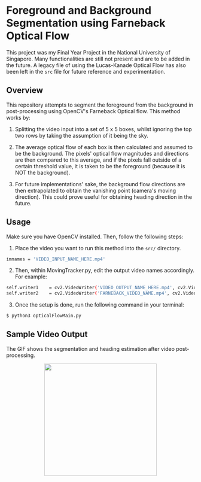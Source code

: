 # Foreground and Background Segmentation using Farneback Optical Flow

This project was my Final Year Project in the National University of Singapore. Many functionalities are still not present and are to be added in the future. A legacy file of using the Lucas-Kanade Optical Flow has also been left in the `src` file for future reference and experimentation.

 
## Overview
This repository attempts to segment the foreground from the background in post-processing using OpenCV's Farneback Optical flow. This method works by:

1. Splitting the video input into a set of 5 x 5 boxes, whilst ignoring the top two rows by taking the assumption of it being the sky.

2. The average optical flow of each box is then calculated and assumed to be the background. The pixels' optical flow magnitudes and directions are then compared to this average, and if the pixels fall outside of a certain threshold value, it is taken to be the foreground (because it is NOT the background).

3. For future implementations' sake, the background flow directions are then extrapolated to obtain the vanishing point (camera's moving direction). This could prove useful for obtaining heading direction in the future.

## Usage
Make sure you have OpenCV installed. Then, follow the following steps:

1. Place the video you want to run this method into the `src/` directory. 

```bash
imnames = 'VIDEO_INPUT_NAME_HERE.mp4'
```

2. Then, within MovingTracker.py, edit the output video names accordingly. For example:

``` bash
self.writer1    = cv2.VideoWriter('VIDEO_OUTPUT_NAME_HERE.mp4', cv2.VideoWriter_fourcc(*'XVID'),25, (self.width, self.height))         # Displays the video output
self.writer2    = cv2.VideoWriter('FARNEBACK_VIDEO_NAME.mp4', cv2.VideoWriter_fourcc(*'XVID'),25, (self.width, int(self.height))))     # Displays the farneback output
```

3. Once the setup is done, run the following command in your terminal:
```bash
$ python3 opticalFlowMain.py
```

## Sample Video Output
The GIF shows the segmentation and heading estimation after video post-processing.
<p align="center">
  <img src="demo/OpFlow_Segment_Output.gif" height=300>
</p>  

